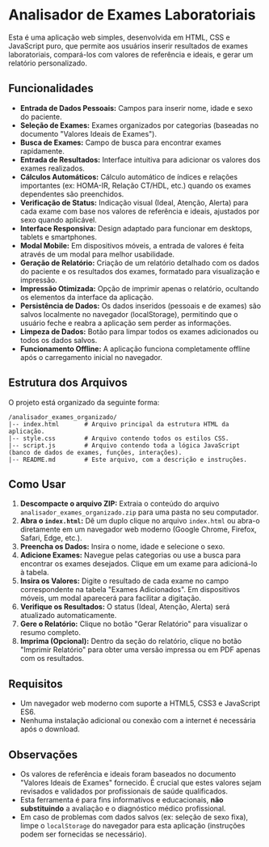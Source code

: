 # Analisador de Exames Laboratoriais

Esta é uma aplicação web simples, desenvolvida em HTML, CSS e JavaScript puro, que permite aos usuários inserir resultados de exames laboratoriais, compará-los com valores de referência e ideais, e gerar um relatório personalizado.

## Funcionalidades

*   **Entrada de Dados Pessoais:** Campos para inserir nome, idade e sexo do paciente.
*   **Seleção de Exames:** Exames organizados por categorias (baseadas no documento "Valores Ideais de Exames").
*   **Busca de Exames:** Campo de busca para encontrar exames rapidamente.
*   **Entrada de Resultados:** Interface intuitiva para adicionar os valores dos exames realizados.
*   **Cálculos Automáticos:** Cálculo automático de índices e relações importantes (ex: HOMA-IR, Relação CT/HDL, etc.) quando os exames dependentes são preenchidos.
*   **Verificação de Status:** Indicação visual (Ideal, Atenção, Alerta) para cada exame com base nos valores de referência e ideais, ajustados por sexo quando aplicável.
*   **Interface Responsiva:** Design adaptado para funcionar em desktops, tablets e smartphones.
*   **Modal Mobile:** Em dispositivos móveis, a entrada de valores é feita através de um modal para melhor usabilidade.
*   **Geração de Relatório:** Criação de um relatório detalhado com os dados do paciente e os resultados dos exames, formatado para visualização e impressão.
*   **Impressão Otimizada:** Opção de imprimir apenas o relatório, ocultando os elementos da interface da aplicação.
*   **Persistência de Dados:** Os dados inseridos (pessoais e de exames) são salvos localmente no navegador (localStorage), permitindo que o usuário feche e reabra a aplicação sem perder as informações.
*   **Limpeza de Dados:** Botão para limpar todos os exames adicionados ou todos os dados salvos.
*   **Funcionamento Offline:** A aplicação funciona completamente offline após o carregamento inicial no navegador.

## Estrutura dos Arquivos

O projeto está organizado da seguinte forma:

```
/analisador_exames_organizado/
|-- index.html       # Arquivo principal da estrutura HTML da aplicação.
|-- style.css        # Arquivo contendo todos os estilos CSS.
|-- script.js        # Arquivo contendo toda a lógica JavaScript (banco de dados de exames, funções, interações).
|-- README.md        # Este arquivo, com a descrição e instruções.
```

## Como Usar

1.  **Descompacte o arquivo ZIP:** Extraia o conteúdo do arquivo `analisador_exames_organizado.zip` para uma pasta no seu computador.
2.  **Abra o `index.html`:** Dê um duplo clique no arquivo `index.html` ou abra-o diretamente em um navegador web moderno (Google Chrome, Firefox, Safari, Edge, etc.).
3.  **Preencha os Dados:** Insira o nome, idade e selecione o sexo.
4.  **Adicione Exames:** Navegue pelas categorias ou use a busca para encontrar os exames desejados. Clique em um exame para adicioná-lo à tabela.
5.  **Insira os Valores:** Digite o resultado de cada exame no campo correspondente na tabela "Exames Adicionados". Em dispositivos móveis, um modal aparecerá para facilitar a digitação.
6.  **Verifique os Resultados:** O status (Ideal, Atenção, Alerta) será atualizado automaticamente.
7.  **Gere o Relatório:** Clique no botão "Gerar Relatório" para visualizar o resumo completo.
8.  **Imprima (Opcional):** Dentro da seção do relatório, clique no botão "Imprimir Relatório" para obter uma versão impressa ou em PDF apenas com os resultados.

## Requisitos

*   Um navegador web moderno com suporte a HTML5, CSS3 e JavaScript ES6.
*   Nenhuma instalação adicional ou conexão com a internet é necessária após o download.

## Observações

*   Os valores de referência e ideais foram baseados no documento "Valores Ideais de Exames" fornecido. É crucial que estes valores sejam revisados e validados por profissionais de saúde qualificados.
*   Esta ferramenta é para fins informativos e educacionais, **não substituindo** a avaliação e o diagnóstico médico profissional.
*   Em caso de problemas com dados salvos (ex: seleção de sexo fixa), limpe o `localStorage` do navegador para esta aplicação (instruções podem ser fornecidas se necessário).

